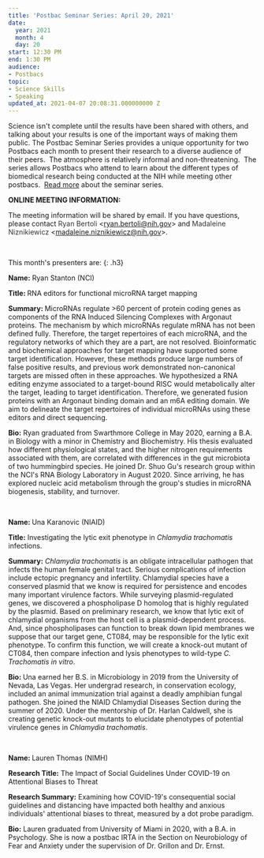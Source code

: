 ```yaml
---
title: 'Postbac Seminar Series: April 20, 2021'
date:
  year: 2021
  month: 4
  day: 20
start: 12:30 PM
end: 1:30 PM
audience:
- Postbacs
topic:
- Science Skills
- Speaking
updated_at: 2021-04-07 20:08:31.000000000 Z
---
```

Science isn\'t complete until the results have been shared with others,
and talking about your results is one of the important ways of making
them public. The Postbac Seminar Series provides a unique opportunity
for two Postbacs each month to present their research to a diverse
audience of their peers.  The atmosphere is relatively informal and
non-threatening.  The series allows Postbacs who attend to learn about
the different types of biomedical research being conducted at the NIH
while meeting other postbacs.  [Read more][1] about the seminar series.

**ONLINE MEETING INFORMATION:**

The meeting information will be shared by email. If you have questions,
please contact <span style="color: #333333; font-family: 'Lucida
Grande', 'Lucida Sans Unicode', Tahoma, Geneva, Verdana, sans-serif;
font-size: 11.0104px; font-style: normal; font-variant-ligatures:
normal; font-variant-caps: normal; font-weight: 400; letter-spacing:
normal; orphans: 2; text-align: start; text-indent: 0px; text-transform:
none; white-space: normal; widows: 2; word-spacing: 0px;
-webkit-text-stroke-width: 0px; background-color: #ffffff;
text-decoration-style: initial; text-decoration-color: initial; display:
inline !important; float: none;">Ryan Bertoli</span>
&lt;[ryan.bertoli@nih.gov](mailto:ryan.bertoli@nih.gov)&gt; and <span
style="color: #333333; font-family: 'Lucida Grande', 'Lucida Sans
Unicode', Tahoma, Geneva, Verdana, sans-serif; font-size: 11.0104px;
font-style: normal; font-variant-ligatures: normal; font-variant-caps:
normal; font-weight: 400; letter-spacing: normal; orphans: 2;
text-align: start; text-indent: 0px; text-transform: none; white-space:
normal; widows: 2; word-spacing: 0px; -webkit-text-stroke-width: 0px;
background-color: #ffffff; text-decoration-style: initial;
text-decoration-color: initial; display: inline !important; float:
none;">Madaleine Niznikiewicz</span>
&lt;[madaleine.niznikiewicz@nih.gov](mailto:madaleine.niznikiewicz@nih.gov)&gt;.

 

This month\'s presenters are:
{: .h3}

**Name:** Ryan Stanton (NCI)

<strong>Title: </strong>RNA editors for functional microRNA target
mapping

<strong>Summary: </strong>MicroRNAs regulate &gt;60 percent of protein
coding genes as components of the RNA Induced Silencing Complexes with
Argonaut proteins. The mechanism by which microRNAs regulate mRNA has
not been defined fully. Therefore, the target repertoires of each
microRNA, and the regulatory networks of which they are a part, are not
resolved. Bioinformatic and biochemical approaches for target mapping
have supported some target identification. However, these methods
produce large numbers of false positive results, and previous work
demonstrated non-canonical targets are missed often in these approaches.
We hypothesized a RNA editing enzyme associated to a target-bound RISC
would metabolically alter the target, leading to target identification.
Therefore, we generated fusion proteins with an Argonaut binding domain
and an m6A editing domain. We aim to delineate the target repertoires of
individual microRNAs using these editors and direct sequencing.

**Bio:** Ryan graduated from Swarthmore College in May 2020, earning a
B.A. in Biology with a minor in Chemistry and Biochemistry. His thesis
evaluated how different physiological states, and the higher nitrogen
requirements associated with them, are correlated with differences in
the gut microbiota of two hummingbird species. He joined Dr. Shuo Gu's
research group within the NCI's RNA Biology Laboratory in August 2020.
Since arriving, he has explored nucleic acid metabolism through the
group's studies in microRNA biogenesis, stability, and turnover.

 

<strong>Name: </strong>Una Karanovic (NIAID)

**Title:** Investigating the lytic exit phenotype in *Chlamydia
trachomatis* infections.

**Summary:** *Chlamydia trachomatis* is an obligate intracellular
pathogen that infects the human female genital tract. Serious
complications of infection include ectopic pregnancy and infertility.
Chlamydial species have a conserved plasmid that we know is required for
persistence and encodes many important virulence factors. While
surveying plasmid-regulated genes, we discovered a phospholipase D
homolog that is highly regulated by the plasmid. Based on preliminary
research, we know that lytic exit of chlamydial organisms from the host
cell is a plasmid-dependent process. And, since phospholipases can
function to break down lipid membranes we suppose that our target gene,
CT084, may be responsible for the lytic exit phenotype. To confirm this
function, we will create a knock-out mutant of CT084, then compare
infection and lysis phenotypes to wild-type *C. Trachomatis* *in vitro*.

<strong>Bio: </strong>Una earned her B.S. in Microbiology in 2019 from
the University of Nevada, Las Vegas. Her undergrad research, in
conservation ecology, included an animal immunization trial against a
deadly amphibian fungal pathogen. She joined the NIAID Chlamydial
Diseases Section during the summer of 2020. Under the mentorship of Dr.
Harlan Caldwell, she is creating genetic knock-out mutants to elucidate
phenotypes of potential virulence genes in *Chlamydia trachomatis*.

 

<strong>Name: </strong>Lauren Thomas (NIMH)

**Research Title:** The Impact of Social Guidelines Under COVID-19 on
Attentional Biases to Threat

**Research Summary:** Examining how COVID-19's consequential social
guidelines and distancing have impacted both healthy and anxious
individuals' attentional biases to threat, measured by a dot probe
paradigm. 

**Bio:** Lauren graduated from University of Miami in 2020, with a B.A.
in Psychology. She is now a postbac IRTA in the Section on Neurobiology
of Fear and Anxiety under the supervision of Dr. Grillon and Dr. Ernst.

 

 



[1]: https://www.training.nih.gov/postbac_seminar_series
